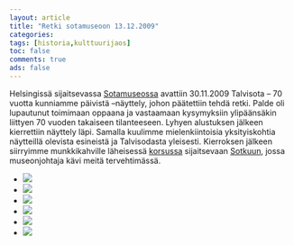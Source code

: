```yaml
--- 
layout: article 
title: "Retki sotamuseoon 13.12.2009" 
categories: 
tags: [historia,kulttuurijaos]
toc: false 
comments: true 
ads: false 
--- 
```


Helsingissä sijaitsevassa
[Sotamuseossa](http://www.mpkk.fi/fi/sotamuseo/) avattiin 30.11.2009
Talvisota – 70 vuotta kunniamme päivistä –näyttely, johon päätettiin
tehdä retki. Palde oli lupautunut toimimaan oppaana ja vastaamaan
kysymyksiin ylipäänsäkin liittyen 70 vuoden takaiseen tilanteeseen.
Lyhyen alustuksen jälkeen kierrettiin näyttely läpi. Samalla kuulimme
mielenkiintoisia yksityiskohtia näytteillä olevista esineistä ja
Talvisodasta yleisesti. Kierroksen jälkeen siirryimme munkkikahville
läheisessä [korsussa](http://fi.wikipedia.org/wiki/Korsu) sijaitsevaan
[Sotkuun](http://www.sotilaskotiliitto.fi/), jossa museonjohtaja kävi
meitä tervehtimässä.

<div class="image-gallery">

-   [![](/Media/Default/ImageGalleries/retki-sotamuseoon-13.12.2009/Thumbnails/1.jpg)](/Media/Default/ImageGalleries/retki-sotamuseoon-13.12.2009/1.jpg)
-   [![](/Media/Default/ImageGalleries/retki-sotamuseoon-13.12.2009/Thumbnails/2.jpg)](/Media/Default/ImageGalleries/retki-sotamuseoon-13.12.2009/2.jpg)
-   [![](/Media/Default/ImageGalleries/retki-sotamuseoon-13.12.2009/Thumbnails/3.jpg)](/Media/Default/ImageGalleries/retki-sotamuseoon-13.12.2009/3.jpg)
-   [![](/Media/Default/ImageGalleries/retki-sotamuseoon-13.12.2009/Thumbnails/4.jpg)](/Media/Default/ImageGalleries/retki-sotamuseoon-13.12.2009/4.jpg)
-   [![](/Media/Default/ImageGalleries/retki-sotamuseoon-13.12.2009/Thumbnails/6.jpg)](/Media/Default/ImageGalleries/retki-sotamuseoon-13.12.2009/6.jpg)
-   [![](/Media/Default/ImageGalleries/retki-sotamuseoon-13.12.2009/Thumbnails/7.jpg)](/Media/Default/ImageGalleries/retki-sotamuseoon-13.12.2009/7.jpg)

</div>

